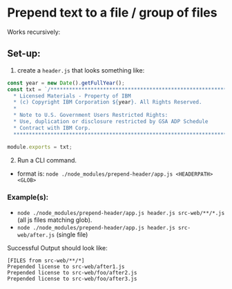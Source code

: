 # Prepend text to a file / group of files

Works recursively:

## Set-up:

1. create a `header.js` that looks something like:
```js
const year = new Date().getFullYear();
const txt = `/*******************************************************************************
  * Licensed Materials - Property of IBM
  * (c) Copyright IBM Corporation ${year}. All Rights Reserved.
  *
  * Note to U.S. Government Users Restricted Rights:
  * Use, duplication or disclosure restricted by GSA ADP Schedule
  * Contract with IBM Corp.
  *******************************************************************************/\n\n`;

module.exports = txt;
```

2. Run a CLI command.
- format is: `node ./node_modules/prepend-header/app.js <HEADERPATH> <GLOB>`

###  Example(s):
  - `node ./node_modules/prepend-header/app.js header.js src-web/**/*.js ` (all js files matching glob).
  - `node ./node_modules/prepend-header/app.js header.js src-web/after.js` (single file)

Successful Output should look like:
```
[FILES from src-web/**/*]
Prepended license to src-web/after1.js
Prepended license to src-web/foo/after2.js
Prepended license to src-web/foo/after3.js
```
